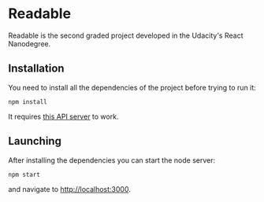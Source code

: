 
Readable
========

Readable is the second graded project developed in the Udacity's React
Nanodegree.

Installation
------------

You need to install all the dependencies of the project before trying to run it:

    npm install

It requires [this API server](https://github.com/udacity/reactnd-project-readable-starter.git)
to work.

Launching
---------

After installing the dependencies you can start the node server:

    npm start

and navigate to [http://localhost:3000](http://localhost:3000).
